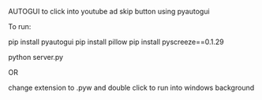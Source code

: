 AUTOGUI to click into youtube ad skip button using pyautogui

To run:

pip install pyautogui
pip install pillow
pip install pyscreeze==0.1.29

python server.py

OR

change extension to .pyw and double click to run into windows background
